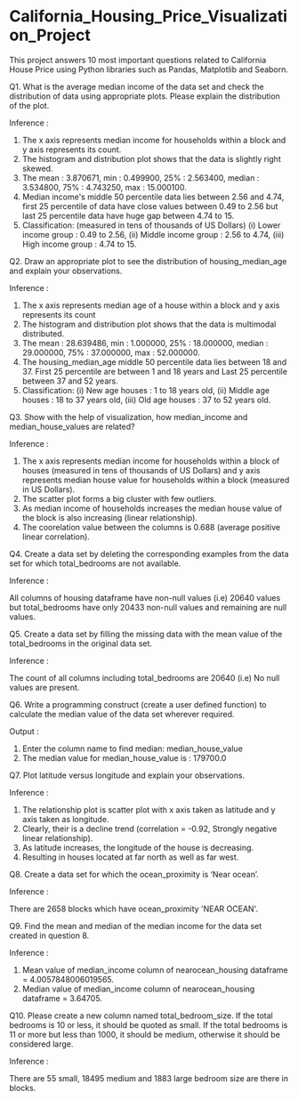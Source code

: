 # California_Housing_Price_Visualization_Project
This project answers 10 most important questions related to California House Price using Python libraries such as Pandas, Matplotlib and Seaborn.

Q1. What is the average median income of the data set and check the distribution of data using appropriate plots. Please explain the distribution of the plot.

Inference :
1. The x axis represents median income for households within a block and y axis represents its count.
2. The histogram and distribution plot shows that the data is slightly right skewed.
3. The mean : 3.870671, min : 0.499900, 25% : 2.563400, median : 3.534800, 75% : 4.743250, max : 15.000100.
4. Median income's middle 50 percentile data lies between 2.56 and 4.74, first 25 percentile of data have close values between 0.49 to 2.56 but last 25 percentile data have huge gap between 4.74 to 15.
5. Classification: (measured in tens of thousands of US Dollars)
(i) Lower income group : 0.49 to 2.56,
(ii) Middle income group : 2.56 to 4.74,
(iii) High income group : 4.74 to 15.

Q2. Draw an appropriate plot to see the distribution of housing_median_age and explain your observations.

Inference :

1. The x axis represents median age of a house within a block and y axis represents its count
2. The histogram and distribution plot shows that the data is multimodal distributed.
3. The mean : 28.639486, min : 1.000000, 25% : 18.000000, median : 29.000000, 75% : 37.000000, max : 52.000000.
4. The housing_median_age middle 50 percentile data lies between 18 and 37. First 25 percentile are between 1 and 18 years and Last 25 percentile between 37 and 52 years.
5. Classification:
(i) New age houses : 1 to 18 years old,
(ii) Middle age houses : 18 to 37 years old,
(iii) Old age houses : 37 to 52 years old.

Q3. Show with the help of visualization, how median_income and median_house_values are related?

Inference :
1. The x axis represents median income for households within a block of houses (measured in tens of thousands of US Dollars) and y axis represents median house value for households within a block (measured in US Dollars).
2. The scatter plot forms a big cluster with few outliers.
3. As median income of households increases the median house value of the block is also increasing (linear relationship).
4. The coorelation value between the columns is 0.688 (average positive linear correlation).

Q4. Create a data set by deleting the corresponding examples from the data set for which total_bedrooms are not available.

Inference :

All columns of housing dataframe have non-null values (i.e) 20640 values but total_bedrooms have only 20433 non-null values and remaining are null values.

Q5. Create a data set by filling the missing data with the mean value of the total_bedrooms in the original data set.

Inference :

The count of all columns including total_bedrooms are 20640 (i.e) No null values are present.

Q6. Write a programming construct (create a user defined function) to calculate the median value of the data set wherever required.

Output :

1. Enter the column name to find median: median_house_value
2. The median value for median_house_value is : 179700.0

Q7. Plot latitude versus longitude and explain your observations.

Inference :
1. The relationship plot is scatter plot with x axis taken as latitude and y axis taken as longitude.
2. Clearly, their is a decline trend (correlation = -0.92, Strongly negative linear relationship).
3. As latitude increases, the longitude of the house is decreasing.
4. Resulting in houses located at far north as well as far west.

Q8. Create a data set for which the ocean_proximity is ‘Near ocean’.

Inference :

There are 2658 blocks which have ocean_proximity 'NEAR OCEAN'.

Q9. Find the mean and median of the median income for the data set created in question 8.

Inference :
1. Mean value of median_income column of nearocean_housing dataframe = 4.0057848006019565.
2. Median value of median_income column of nearocean_housing dataframe = 3.64705.

Q10. Please create a new column named total_bedroom_size. If the total bedrooms is 10 or less, it should be quoted as small. If the total bedrooms is 11 or more but less than 1000, it should be medium, otherwise it should be considered large.

Inference :

There are 55 small, 18495 medium and 1883 large bedroom size are there in blocks.
